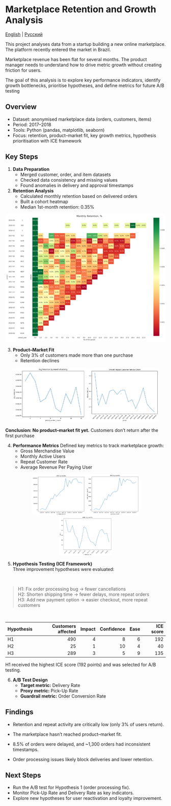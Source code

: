 # Marketplace Retention and Growth Analysis

[English](README.md) | [Русский](README.ru.md)

This project analyses data from a startup building a new online marketplace.
The platform recently entered the market in Brazil.

Marketplace revenue has been flat for several months.
The product manager needs to understand how to drive metric growth without creating friction for users.

The goal of this analysis is to explore key performance indicators, identify growth bottlenecks, prioritise hypotheses, and define metrics for future A/B testing

## Overview

* Dataset: anonymised marketplace data (orders, customers, items)
* Period: 2017–2018
* Tools: Python (pandas, matplotlib, seaborn)
* Focus: retention, product–market fit, key growth metrics, hypothesis prioritisation with ICE framework

## Key Steps

1. **Data Preparation**
    - Merged customer, order, and item datasets
    - Checked data consistency and missing values
    - Found anomalies in delivery and approval timestamps
2. **Retention Analysis**
     - Calculated monthly retention based on delivered orders
     - Built a cohort heatmap
     - Median 1st-month retention: 0.35%

 ![Alt text](charts/retention_heatmap.png)

3. **Product–Market Fit**
    - Only 3% of customers made more than one purchase
    - Retention declines
  
<p align="center">
  <img src="charts/Avg_Retention.png" width="45%">
  <img src="charts/3M_Repeat_Rate_trend.png" width="45%">
</p>
 


**Conclusion: No product–market fit yet.** Customers don’t return after the first purchase

4. **Performance Metrics**
Defined key metrics to track marketplace growth:
    - Gross Merchandise Value
    - Monthly Active Users
    - Repeat Customer Rate
    - Average Revenue Per Paying User

<p align="center">
  <img src="charts/GMV.png" width="33%">
  <img src="charts/MAU.png" width="33%">
  <img src="charts/ARPPU.png" width="33%"> 
</p>


5. **Hypothesis Testing (ICE Framework)**
<br>Three improvement hypotheses were evaluated:
<br>

> H1: Fix order processing bug → fewer cancellations
> <br>H2: Shorten shipping time → fewer delays, more repeat orders
>  <br>H3: Add new payment option → easier checkout, more repeat customers

<br>

| Hypothesis | Customers affected | Impact | Confidence | Ease | ICE score |
|:------------|-------------------:|--------:|-------------:|------:|-----------:|
| H1          | 490                | 4       | 8           | 6     | 192        |
| H2          | 25                 | 1       | 10          | 4     | 40         |
| H3          | 289                | 3       | 5           | 9     | 135        |


H1 received the highest ICE score (192 points) and was selected for A/B testing.


6. **A/B Test Design**
    - **Target metric:** Delivery Rate
    - **Proxy metric:** Pick-Up Rate
    - **Guardrail metric:** Order Conversion Rate

## Findings

* Retention and repeat activity are critically low (only 3% of users return).

* The marketplace hasn’t reached product–market fit.

* 8.5% of orders were delayed, and ~1,300 orders had inconsistent timestamps.

* Order processing issues likely block deliveries and lower retention.

## Next Steps
* Run the A/B test for Hypothesis 1 (order processing fix).
* Monitor Pick-Up Rate and Delivery Rate as key indicators.
* Explore new hypotheses for user reactivation and loyalty improvement.
